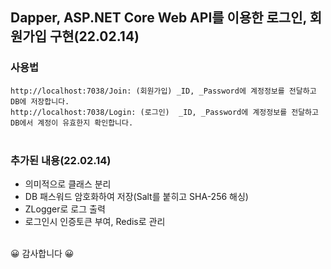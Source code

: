 ## Dapper, ASP.NET Core Web API를 이용한 로그인, 회원가입 구현(22.02.14)

### 사용법
`http://localhost:7038/Join: (회원가입) _ID, _Password에 계정정보를 전달하고 DB에 저장합니다.`   
`http://localhost:7038/Login: (로그인)  _ID, _Password에 계정정보를 전달하고 DB에서 계정이 유효한지 확인합니다.`                                                                       
<br/>

### 추가된 내용(22.02.14)
- 의미적으로 클래스 분리<br/>
- DB 패스워드 암호화하여 저장(Salt를 붙히고 SHA-256 해싱)<br/>
- ZLogger로 로그 출력
- 로그인시 인증토큰 부여, Redis로 관리<br/><br/>

😀 감사합니다 😀      
